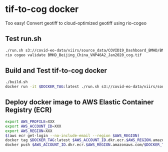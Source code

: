 # tif-to-cog docker

Too easy! Convert geotiff to cloud-optimized geotiff using rio-cogeo

## Test run.sh

```bash
./run.sh s3://covid-eo-data/viirs/source_data/COVID19_Dashboard_BMHD/BMHD_Beijing_China_VNP46A2_Jan2020.tif
rio cogeo validate BMHD_Beijing_China_VNP46A2_Jan2020_cog.tif
```

## Build and Test tif-to-cog docker

```bash
./build.sh
docker run -it $DOCKER_TAG:latest ./run.sh s3://covid-eo-data/viirs/source_data/COVID19_Dashboard_BMHD/BMHD_Beijing_China_VNP46A2_Jan2020.tif
```

## Deploy docker image to AWS Elastic Container Registry (ECR)

```bash
export AWS_PROFILE=XXX
export AWS_ACCOUNT_ID=XXX
export AWS_REGION=XXX
$(aws ecr get-login --no-include-email --region $AWS_REGION)
docker tag $DOCKER_TAG:latest $AWS_ACCOUNT_ID.dkr.ecr.$AWS_REGION.amazonaws.com/$DOCKER_TAG:latest
docker push $AWS_ACCOUNT_ID.dkr.ecr.$AWS_REGION.amazonaws.com/$DOCKER_TAG:latest
```

